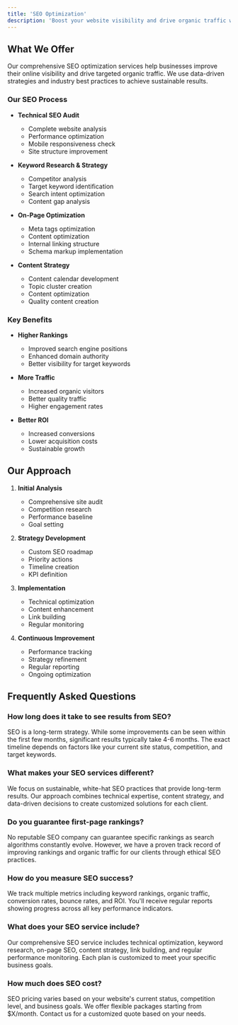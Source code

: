 ```yaml
---
title: 'SEO Optimization'
description: 'Boost your website visibility and drive organic traffic with our professional SEO services'
---
```


## What We Offer

Our comprehensive SEO optimization services help businesses improve their online visibility and drive targeted organic traffic. We use data-driven strategies and industry best practices to achieve sustainable results.

### Our SEO Process

- **Technical SEO Audit**
  - Complete website analysis
  - Performance optimization
  - Mobile responsiveness check
  - Site structure improvement

- **Keyword Research & Strategy**
  - Competitor analysis
  - Target keyword identification
  - Search intent optimization
  - Content gap analysis

- **On-Page Optimization**
  - Meta tags optimization
  - Content optimization
  - Internal linking structure
  - Schema markup implementation

- **Content Strategy**
  - Content calendar development
  - Topic cluster creation
  - Content optimization
  - Quality content creation

### Key Benefits

- **Higher Rankings**
  - Improved search engine positions
  - Enhanced domain authority
  - Better visibility for target keywords

- **More Traffic**
  - Increased organic visitors
  - Better quality traffic
  - Higher engagement rates

- **Better ROI**
  - Increased conversions
  - Lower acquisition costs
  - Sustainable growth

## Our Approach

1. **Initial Analysis**
   - Comprehensive site audit
   - Competition research
   - Performance baseline
   - Goal setting

2. **Strategy Development**
   - Custom SEO roadmap
   - Priority actions
   - Timeline creation
   - KPI definition

3. **Implementation**
   - Technical optimization
   - Content enhancement
   - Link building
   - Regular monitoring

4. **Continuous Improvement**
   - Performance tracking
   - Strategy refinement
   - Regular reporting
   - Ongoing optimization

## Frequently Asked Questions

### How long does it take to see results from SEO?
SEO is a long-term strategy. While some improvements can be seen within the first few months, significant results typically take 4-6 months. The exact timeline depends on factors like your current site status, competition, and target keywords.

### What makes your SEO services different?
We focus on sustainable, white-hat SEO practices that provide long-term results. Our approach combines technical expertise, content strategy, and data-driven decisions to create customized solutions for each client.

### Do you guarantee first-page rankings?
No reputable SEO company can guarantee specific rankings as search algorithms constantly evolve. However, we have a proven track record of improving rankings and organic traffic for our clients through ethical SEO practices.

### How do you measure SEO success?
We track multiple metrics including keyword rankings, organic traffic, conversion rates, bounce rates, and ROI. You'll receive regular reports showing progress across all key performance indicators.

### What does your SEO service include?
Our comprehensive SEO service includes technical optimization, keyword research, on-page SEO, content strategy, link building, and regular performance monitoring. Each plan is customized to meet your specific business goals.

### How much does SEO cost?
SEO pricing varies based on your website's current status, competition level, and business goals. We offer flexible packages starting from $X/month. Contact us for a customized quote based on your needs.
